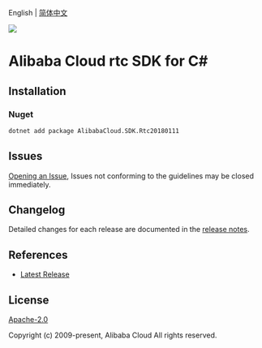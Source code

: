 English | [简体中文](README-CN.md)

![](https://aliyunsdk-pages.alicdn.com/icons/AlibabaCloud.svg)

# Alibaba Cloud rtc SDK for C#

## Installation

### Nuget

```bash
dotnet add package AlibabaCloud.SDK.Rtc20180111
```

## Issues

[Opening an Issue](https://github.com/aliyun/alibabacloud-csharp-sdk/issues/new), Issues not conforming to the guidelines may be closed immediately.

## Changelog

Detailed changes for each release are documented in the [release notes](./ChangeLog.md).

## References

* [Latest Release](https://github.com/aliyun/alibabacloud-csharp-sdk/)

## License

[Apache-2.0](http://www.apache.org/licenses/LICENSE-2.0)

Copyright (c) 2009-present, Alibaba Cloud All rights reserved.
